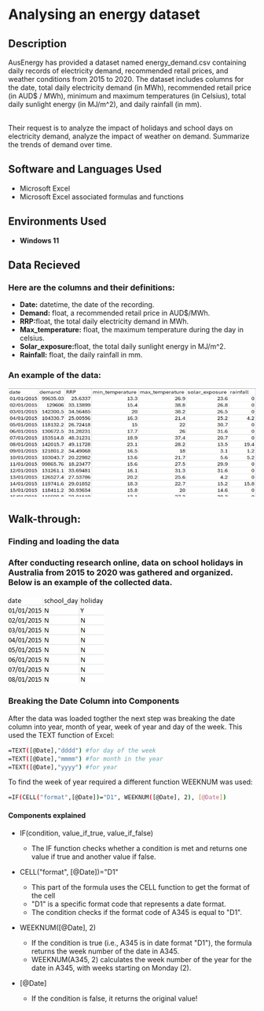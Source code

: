 <h1>Analysing an energy dataset</h1>

<h2>Description</h2>
AusEnergy has provided a dataset named energy_demand.csv containing daily records of electricity demand, recommended retail prices, and weather conditions from 2015 to 2020. The dataset includes columns for the date, total daily electricity demand (in MWh), recommended retail price (in AUD$ / MWh), minimum and maximum temperatures (in Celsius), total daily sunlight energy (in MJ/m^2), and daily rainfall (in mm). <br> 

<br> Their request is to analyze the impact of holidays and school days on electricity demand, analyze the impact of weather on demand. Summarize the trends of demand over time.

<h2>Software and Languages Used </h2>

- Microsoft Excel
- Microsoft Excel associated formulas and functions  

<h2>Environments Used </h2>

- <b>Windows 11</b> 

<h2>Data Recieved</h2>
<h3>Here are the columns and their definitions:</h3>

- <strong>Date:</strong> datetime, the date of the recording.
- <strong>Demand:</strong> float, a recommended retail price in AUD$/MWh.
- <strong>RRP:</strong>float, the total daily electricity demand in MWh.
- <strong>Max_temperature:</strong> float, the maximum temperature during the day in celsius.
- <strong>Solar_exposure:</strong>float, the total daily sunlight energy in MJ/m^2.
- <strong>Rainfall:</strong> float, the daily rainfall in mm.

<h3>An example of the data:</h3>
<img src="project_1_raw_data_2.png">

<h2>Walk-through:</h2>
<h3>Finding and loading the data<h3>

After conducting research online, data on school holidays in Australia from 2015 to 2020 was gathered and organized. Below is an example of the collected data.
<br>
<br><img src="holiday_days.jpg">
<br>
<h3>Breaking the Date Column into Components</h3>
After the data was loaded togther the next step was breaking the date column into year, month of year, week of year and day of the week.
This used the TEXT function of Excel:

```bash
=TEXT([@Date],"dddd") #for day of the week
=TEXT([@Date],"mmmm") #for month in the year
=TEXT([@Date],"yyyy") #for year 
```
To find the week of year required a different function WEEKNUM was used:

```bash
=IF(CELL("format",[@Date])="D1", WEEKNUM([@Date], 2), [@Date])
```

<h4>Components explained</h4>

- IF(condition, value_if_true, value_if_false)
  * The IF function checks whether a condition is met and returns one value if true and another value if false.
 
- CELL("format", [@Date])="D1"
  * This part of the formula uses the CELL function to get the format of the cell
  * "D1" is a specific format code that represents a date format.
  * The condition checks if the format code of A345 is equal to "D1".
 
- WEEKNUM([@Date], 2)
  * If the condition is true (i.e., A345 is in date format "D1"), the formula returns the week number of the date in A345.
  * WEEKNUM(A345, 2) calculates the week number of the year for the date in A345, with weeks starting on Monday (2).
 
- [@Date]
  * If the condition is false, it returns the original value!










